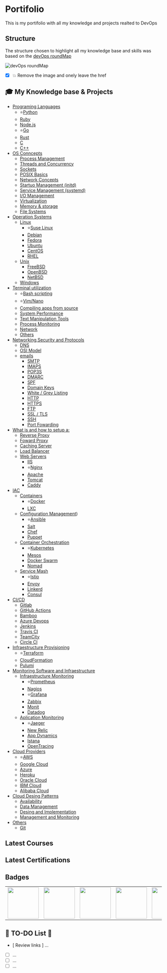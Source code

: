 # Portifolio
This is my portifolio with all my knowledge and projects realted to DevOps

## Structure ##
The structure chosen to highlight all my knowledge base and skills was based on the [devOps roundMap](https://roadmap.sh/devops)

![devOps roundMap](images/devops_roundMap.png)
* [x] 💥 Remove the image and onely leave the href

## 🎓 My Knowledge base & Projects ##

* [Programing Languages](Programing_Languages/summary.md)
  * ⭐[Python](Programing_Languages/Python/summary.md)
  * [Ruby](Programing_Languages/Ruby/summary.md)
  * [Node.js](Programing_Languages/NodeJs/summary.md)
  * ⭐[Go](Programing_Languages/Go/summary.md)
  * [Rust](Programing_Languages/Rust/summary.md)
  * [C](Programing_Languages/C/summary.md)
  * [C++](Programing_Languages/C++/summary.md)
* [OS Conncepts]()
  * [Process Management]()
  * [Threads and Concurrency]()
  * [Sockets]()
  * [POSIX Basics]()
  * [Network Concepts]()
  * [Startuo Management (initd)]()
  * [Service Management (systemd)]()
  * [I/O Management]()
  * [Virtualization]()
  * [Memory & storage]()
  * [File Systems]()
* [Operation Systems](Operational_Systems/summary.md)
  * [Linux](Operational_Systems/Linux/summary.md)
    * ⭐[Suse Linux]()
    * [Debian]()
    * [Fedora]()
    * [Ubuntu]()
    * [CentOS]()
    * [RHEL]()
  * [Unix](Operational_Systems/Unix/summary.md)
    * [FreeBSD]()
    * [OpenBSD]()
    * [NetBSD]()
  * [Windows](Operational_Systems/Windows/summary.md)
* [Terminal utilization](Terminal_Utilization/summary.md)
  * ⭐[Bash scripting](Terminal_Utilization/Bash_scripting/summary.md)
  * ⭐[Vim/Nano]()
  * [Compiling apps from source]()
  * [System Performance]()
  * [Text Manipulation Tools]()
  * [Process Monitoring]()
  * [Network]()
  * [Others]()
* [Networking,Security and Protocols]()
  * [DNS]()
  * [OSI Model]()
  * [emails]()
    * [SMTP]()
    * [IMAPS]()
    * [POP3S]()
    * [DMARC]()
    * [SPF]()
    * [Domain Keys]()
    * [White / Grey Listing]()
    * [HTTP]()
    * [HTTPS]()
    * [FTP]()
    * [SSL / TLS]()
    * [SSH]()
    * [Port Fowarding]()
* [What is and how to setup a:]()
  * [Reverse Proxy]()
  * [Foward Proxy]()
  * [Caching Server]()
  * [Load Balancer]()
  * [Web Servers]()
    * [IIS]()
    * ⭐[Nginx]()
    * [Apache]()
    * [Tomcat]()
    * [Caddy]()
* [IAC](IAC/summary.md)
  * [Containers](IAC/Containers/summary.md)
    * ⭐[Docker](IAC/Containers/Docker/summary.md)
    * [LXC](IAC/Containers/LXC/summary.md)
  * [Configuration Management](IAC/Configuration_Management/summary.md))
    * ⭐[Ansible](IAC/Configuration_Management/Ansible/summary.md)
    * [Salt](IAC/Configuration_Management/Salt/summary.md)
    * [Chef](IAC/Configuration_Management/Chef/summary.md)
    * [Puppet](IAC/Configuration_Management/Puppet/summary.md)
  * [Container Orchestration](IAC/Container_Orchestration/summary.md)
    * ⭐[Kubernetes](IAC/Container_Orchestration/Kubernetes/summary.md)
    * [Mesos](IAC/Container_Orchestration/Mesos/summary.md)
    * [Docker Swarm](IAC/Container_Orchestration/Docker_Swarm/summary.md)
    * [Nomad](IAC/Container_Orchestration/Nomad/summary.md)
  * [Service Mash](IAC/Service_Mash/summary.md)
    * ⭐[Istio](IAC/Service_Mash/Istio/summary.md)
    * [Envoy](IAC/Service_Mash/Envoy/summary.md)
    * [Linkerd](IAC/Service_Mash/Linkerd/summary.md)
    * [Consul](IAC/Service_Mash/Consul/summary.md)
* [CI/CD]()
  * [Gitlab]()
  * [GitHub Actions]()
  * [Bamboo]()
  * [Azure Devops]()
  * [Jenkins]()
  * [Travis CI]()
  * [TeamCity]()
  * [Circle CI]()
* [Infraestructure Provisioning]()
  * ⭐[Terraform]()
  * [CloudFormation]()
  * [Pulumi]()
* [Monitoring Software and Infraestructure]()
  * [Infraestructure Monitoring]()
    * ⭐[Prometheus]()
    * [Nagios]()
    * ⭐[Grafana]()
    * [Zabbix]()
    * [Monit]()
    * [Datadog]()
  * [Aplication Monitoring]()
    * ⭐[Jaeger]()
    * [New Relic]()
    * [App Dynamics]()
    * [Istana]()
    * [OpenTracing]()
* [Cloud Providers](Cloud_Providers/summary.md)
  * ⭐[AWS](Cloud_Providers/AWS/sumamary.md)
  * [Google Cloud](Cloud_Providers/Google_Cloud/sumamary.md)
  * [Azure](Cloud_Providers/Azure/sumamary.md)
  * [Heroku](Cloud_Providers/Heroku/sumamary.md)
  * [Oracle Cloud](Cloud_Providers/Oracle_Cloud/sumamary.md)
  * [IBM Cloud](Cloud_Providers/IBM_Cloud/sumamary.md)
  * [Alibaba Cloud](Cloud_Providers/Alibaba_Cloud/sumamary.md)
* [Cloud Desing Patterns]()
  * [Availability]()
  * [Data Management]()
  * [Desing and Implementation]()
  * [Management and Monitoring]()
* [Others](Others/summary.md)
  * [Git](Others/Git/summary.md)

## Latest Courses ##

## Latest Certifications ##

## Badges ##
<table width="100%" border="0">
  <tr>    
    <td><img src="IAC/Containers/Docker/images/container_expert_linux_tips_badge.png" height="100" /></td>
    <td><img src="IAC/Containers/Docker/images/uncomplicating_docker_linux_tips_badge.png" height="100" /></td>
    <td><img src="IAC/Container_Orchestration/Kubernetes/images/Uncomplicating_kubernetes_LinuxTIPS_Badge.png"  height="100" /></td>
    <td><img src="IAC/Service_Mash/Istio/images/Uncomplicating_istio_LinuxTIPS_Badge.png"  height="100"  /></td>
    <td><img src="IAC/Containers/Docker/images/Docker_Essentials_IBM_ISDN.png" height="100"  /></td>
    <td><img src="Cloud_Providers/Oracle_Cloud/images/102_Oracle_Cloud_Infrastructure_Foundations_Associate.png"  height="100" /></td>
    <td><img src="Cloud_Providers/Azure/images/azure-fundamentals-600x600.png"  height="100" /></td>
    <td><img src="Others/Git/GitLab/images/gitlab_certified_Badge.png"  height="100" /></td>
  </tr>
</table>


## 🚧 TO-DO List 🚧 ##
<!-- TO-DO List -->
* [ Review links ] ...
* [ ] ...
* [ ] ...
* [ ] ...
